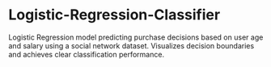 # Logistic-Regression-Classifier
Logistic Regression model predicting purchase decisions based on user age and salary using a social network dataset. Visualizes decision boundaries and achieves clear classification performance.
